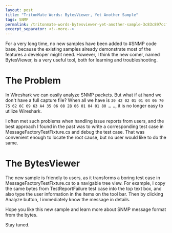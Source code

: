 ```yaml
---
layout: post
title: "TritonMate Words: BytesViewer, Yet Another Sample"
tags: SNMP
permalink: /tritonmate-words-bytesviewer-yet-another-sample-3c83c897ccf7
excerpt_separator: <!--more-->
---
```

For a very long time, no new samples have been added to #SNMP code base, because the existing samples already demonstrate most of the features a developer might need. However, I think the new comer, named BytesViewer, is a very useful tool, both for learning and troubleshooting.
<!--more-->

# The Problem
In Wireshark we can easily analyze SNMP packets. But what if at hand we don't have a full capture file? When all we have is `30 42 02 01 01 04 06 70 75 62 6C 69 63 A4 35 06 08 2B 06 01 04 01 80 … …`, it is no longer easy to utilize Wireshark.

I often met such problems when handling issue reports from users, and the best approach I found in the past was to write a corresponding test case in MessageFactoryTestFixture.cs and debug the test case. That was convenient enough to locate the root cause, but no user would like to do the same.

# The BytesViewer
The new sample is friendly to users, as it transforms a boring test case in MessageFactoryTestFixture.cs to a navigable tree view. For example, I copy the same bytes from TestReportFailure test case into the top text box, and also type the user information in the items on the tool bar. Then by clicking Analyze button, I immediately know the message in details.

Hope you like this new sample and learn more about SNMP message format from the bytes.

Stay tuned.
